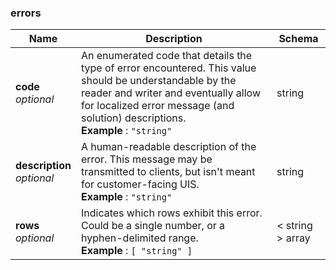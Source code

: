 
<a name="errors"></a>
### errors

|Name|Description|Schema|
|---|---|---|
|**code**  <br>*optional*|An enumerated code that details the type of error encountered. This value should be understandable by the reader and writer and eventually allow for localized error message (and solution) descriptions.  <br>**Example** : `"string"`|string|
|**description**  <br>*optional*|A human-readable description of the error. This message may be transmitted to clients, but isn't meant for customer-facing UIS.  <br>**Example** : `"string"`|string|
|**rows**  <br>*optional*|Indicates which rows exhibit this error. Could be a single number, or a hyphen-delimited range.  <br>**Example** : `[ "string" ]`|< string > array|



